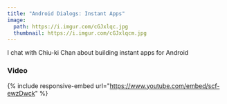 ```yaml
---
title: "Android Dialogs: Instant Apps"
image:
  path: https://i.imgur.com/cGJxlqc.jpg
  thumbnail: https://i.imgur.com/cGJxlqcm.jpg
---
```

I chat with Chiu-ki Chan about building instant apps for Android

### Video
{% include responsive-embed url="https://www.youtube.com/embed/scf-ewzDwck" %}